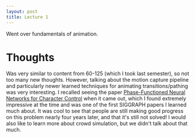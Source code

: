 ```yaml
---
layout: post
title: Lecture 1
---
```


Went over fundamentals of animation.

# Thoughts

Was very similar to content from 60-125 (which I took last semester), so not too many new thoughts. However, talking about the motion capture pipeline and particularly newer learned techniques for animating transitions/pathing was very interesting. I recalled seeing the paper [Phase-Functioned Neural Networks for Character Control](http://theorangeduck.com/page/phase-functioned-neural-networks-character-control) when it came out, which I found extremely impressive at the time and was one of the first SIGGRAPH papers I learned much about. It was cool to see that people are still making good progress on this problem nearly four years later, and that it's still not solved! I would also like to learn more about crowd simulation, but we didn't talk about that much. 
